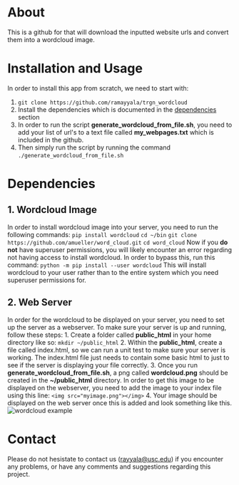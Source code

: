 # AboutThis is a github for that will download the inputted website urls and convert them into a wordcloud image. # Installation and UsageIn order to install this app from scratch, we need to start with:1. `git clone https://github.com/ramayyala/trgn_wordcloud` 2. Install the dependencies which is documented in the [dependencies](https://github.com/ramayyala/trgn_wordcloud#dependencies) section3. In order to run the script **generate_wordcloud_from_file.sh**, you need to add your list of url's to a text file called **my_webpages.txt** which is included in the github. 3. Then simply run the script by running the command `./generate_wordcloud_from_file.sh`# Dependencies## 1. **Wordcloud Image**In order to install wordcloud image into your server, you need to run the following commands:`pip install wordcloud``cd ~/bin``git clone https://github.com/amueller/word_cloud.git``cd word_cloud`Now if you **do not** have superuser permissions, you will likely encounter an error regarding not having access to install wordcloud. In order to bypass this, run this command:`python -m pip install --user wordcloud`This will install wordcloud to your user rather than to the entire system which you need superuser permissions for.  ## 2. **Web Server**In order for the wordcloud to be displayed on your server, you need to set up the server as a webserver. To make sure your server is up and running, follow these steps:    1. Create a folder called **public_html** in your home directory like so:       `mkdir ~/public_html`    2. Within the **public_html**, create a file called index.html, so we can run a unit test to make sure your server is working. The index.html file just needs to contain some basic html to just to see if the server is displaying your file correctly.     3. Once you run **generate_wordcloud_from_file.sh**, a png called **wordcloud.png** should be created in the **~/public_html** directory. In order to get this image to be displayed on the webserver, you need to add the image to your index file using this line:        `<img src="myimage.png"></img>`    4. Your image should be displayed on the web server once this is added and look something like this.        ![wordcloud example](https://github.com/ramayyala/trgn_wordcloud/blob/main/wordcloud_example.png) # Contact Please do not hesistate to contact us (rayyala@usc.edu) if you encounter any problems, or have any comments and suggestions regarding this project. 